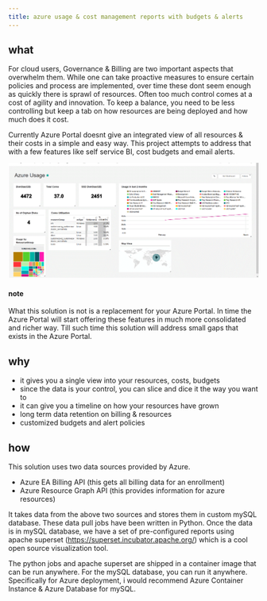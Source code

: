 ```yaml
---
title: azure usage & cost management reports with budgets & alerts
---
```


## what

For cloud users, Governance & Billing are two important aspects that overwhelm them. While one can take proactive measures to ensure certain policies and process are implemented, over time these dont seem enough as quickly there is sprawl of resources. Often too much control comes at a cost of agility and innovation. To keep a balance, you need to be less controlling but keep a tab on how resources are being deployed and how much does it cost. 

Currently Azure Portal doesnt give an integrated view of all resources & their costs in a simple and easy way. This project attempts to address that with a few features like self service BI, cost budgets and email alerts.

![sample dashboard](https://github.com/ameetkonnur/blogs/raw/master/img/billing-1.gif)

#### note

What this solution is not is a replacement for your Azure Portal. In time the Azure Portal will start offering these features in much more consolidated and richer way. Till such time this solution will address small gaps that exists in the Azure Portal.

## why

- it gives you a single view into your resources, costs, budgets
- since the data is your control, you can slice and dice it the way you want to
- it can give you a timeline on how your resources have grown
- long term data retention on billing & resources
- customized budgets and alert policies

## how

This solution uses two data sources provided by Azure.

- Azure EA Billing API (this gets all billing data for an enrollment)
- Azure Resource Graph API (this provides information for azure resources)

It takes data from the above two sources and stores them in custom mySQL database. These data pull jobs have been written in Python.
Once the data is in mySQL database, we have a set of pre-configured reports using apache superset (<https://superset.incubator.apache.org/>) which is a cool open source visualization tool.

The python jobs and apache superset are shipped in a container image that can be run anywhere. For the mySQL database, you can run it anywhere. Specifically for Azure deployment, i would recommend Azure Container Instance & Azure Database for mySQL.